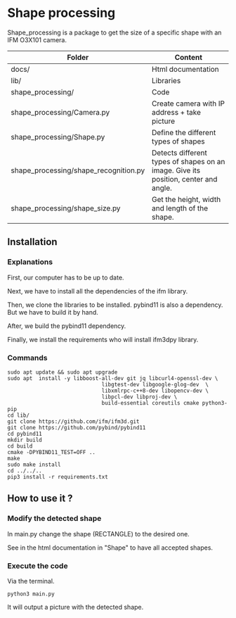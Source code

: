 # Shape processing

Shape_processing is a package to get the size of a specific shape with an IFM O3X101 camera.


| Folder                                | Content                                                                               |
|---------------------------------------|---------------------------------------------------------------------------------------|
| docs/                                 | Html documentation                                                                    |
| lib/                                  | Libraries                                                                             |
| shape_processing/                     | Code                                                                                  |
| shape_processing/Camera.py            | Create camera with IP address + take picture                                          |
| shape_processing/Shape.py             | Define the different types of shapes                                                  |
| shape_processing/shape_recognition.py | Detects different types of shapes on an image. Give its position, center and angle.   |
| shape_processing/shape_size.py        | Get the height, width and length of the shape.                                        |



## Installation

### Explanations

First, our computer has to be up to date.

Next, we have to install all the dependencies of the ifm library. 

Then, we clone  the libraries to be installed. pybind11 is also a dependency. But we have to build it by hand.

After, we build the pybind11 dependency.

Finally, we install the requirements who will install ifm3dpy library.

### Commands
```
sudo apt update && sudo apt upgrade
sudo apt  install -y libboost-all-dev git jq libcurl4-openssl-dev \
                              libgtest-dev libgoogle-glog-dev  \
                              libxmlrpc-c++8-dev libopencv-dev \
                              libpcl-dev libproj-dev \
                              build-essential coreutils cmake python3-pip
cd lib/
git clone https://github.com/ifm/ifm3d.git
git clone https://github.com/pybind/pybind11
cd pybind11
mkdir build
cd build
cmake -DPYBIND11_TEST=OFF ..
make
sudo make install
cd ../../..
pip3 install -r requirements.txt
```

## How to use it ?

### Modify the detected shape

In main.py change the shape (RECTANGLE) to the desired one.

See in the html documentation in "Shape" to have all accepted shapes.


### Execute the code
Via the terminal.

```
python3 main.py
```

It will output a picture with the detected shape.


